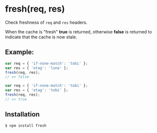 
# fresh(req, res)

 Check freshness of `req` and `res` headers.

 When the cache is "fresh" __true__ is returned,
 otherwise __false__ is returned to indicate that
 the cache is now stale.

## Example:

```js
var req = { 'if-none-match': 'tobi' };
var res = { 'etag': 'luna' };
fresh(req, res);
// => false

var req = { 'if-none-match': 'tobi' };
var res = { 'etag': 'tobi' };
fresh(req, res);
// => true
```

## Installation

```
$ npm install fresh
```